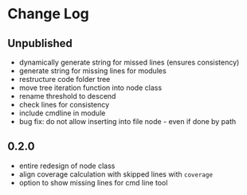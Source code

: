# Change Log

## Unpublished

* dynamically generate string for missed lines (ensures consistency)
* generate string for missing lines for modules
* restructure code folder tree
* move tree iteration function into node class
* rename threshold to descend
* check lines for consistency
* include cmdline in module
* bug fix: do not allow inserting into file node - even if done by path


## 0.2.0

* entire redesign of node class
* align coverage calculation with skipped lines with `coverage`
* option to show missing lines for cmd line tool
